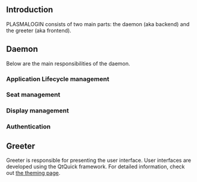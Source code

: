 ## Introduction
PLASMALOGIN consists of two main parts: the daemon (aka backend) and the greeter (aka frontend).

## Daemon
Below are the main responsibilities of the daemon.

### Application Lifecycle management
### Seat management
### Display management
### Authentication

## Greeter
Greeter is responsible for presenting the user interface. User interfaces are developed using the QtQuick framework. For detailed information, check out [the theming page](https://github.com/plasmalogin/plasmalogin/wiki/Theming).
